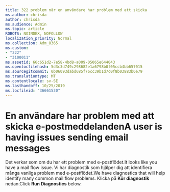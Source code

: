 ```yaml
---
title: 322 problem när en användare har problem med att skicka
ms.author: chrisda
author: chrisda
ms.audience: Admin
ms.topic: article
ROBOTS: NOINDEX, NOFOLLOW
localization_priority: Normal
ms.collection: Adm_O365
ms.custom:
- "322"
- "3100011"
ms.assetid: 66c651d2-7e58-4bd8-a009-05065e644043
ms.openlocfilehash: 5d3c3d749c298682e1a6798b0f05ccb4bb657015
ms.sourcegitcommit: 0b06093dabd685f76cc39b1d7c0f8b03883b6e79
ms.translationtype: MT
ms.contentlocale: sv-SE
ms.lasthandoff: 10/25/2019
ms.locfileid: "36661530"
---
```

# <a name="a-user-is-having-issues-sending-email-messages"></a><span data-ttu-id="d9de2-102">En användare har problem med att skicka e-postmeddelanden</span><span class="sxs-lookup"><span data-stu-id="d9de2-102">A user is having issues sending email messages</span></span>

<span data-ttu-id="d9de2-103">Det verkar som om du har ett problem med e-postflödet.</span><span class="sxs-lookup"><span data-stu-id="d9de2-103">It looks like you have a mail flow issue.</span></span> <span data-ttu-id="d9de2-104">Vi har diagnostik som hjälper dig att identifiera många vanliga problem med e-postflödet.</span><span class="sxs-lookup"><span data-stu-id="d9de2-104">We have diagnostics that will help identify many common mail flow problems.</span></span> <span data-ttu-id="d9de2-105">Klicka på **Kör diagnostik** nedan.</span><span class="sxs-lookup"><span data-stu-id="d9de2-105">Click **Run Diagnostics** below.</span></span>

